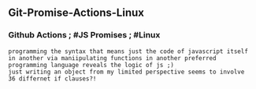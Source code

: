 ## Git-Promise-Actions-Linux
### Github Actions ; #JS Promises ; #Linux

    programming the syntax that means just the code of javascript itself
    in another via maniipulating functions in another preferred programming language reveals the logic of js ;)
    just writing an object from my limited perspective seems to involve 
    36 differnet if clauses?!
